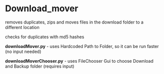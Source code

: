 # Download_mover
removes duplicates, zips and moves files in the download folder to a different location

checks for duplicates with md5 hashes

**downloadMover.py** - uses Hardcoded Path to Folder, so it can be run faster (no input needed)

**downloadMoverChooser.py** - uses FileChooser Gui to choose Download and Backup folder (requires input)
